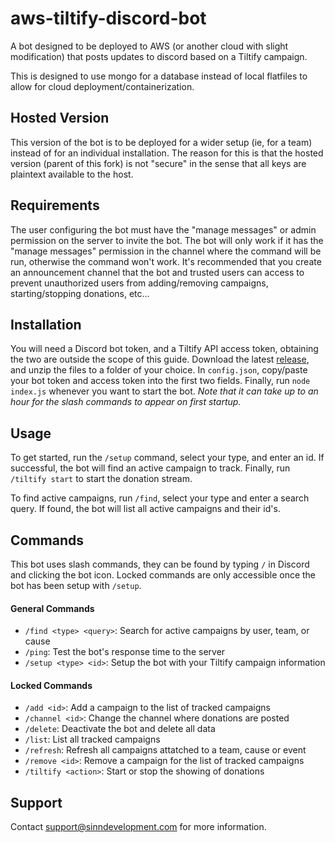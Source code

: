 # aws-tiltify-discord-bot
A bot designed to be deployed to AWS (or another cloud with slight modification) that posts updates to discord based on a Tiltify campaign.

This is designed to use mongo for a database instead of local flatfiles to allow for cloud deployment/containerization.

## Hosted Version
This version of the bot is to be deployed for a wider setup (ie, for a team) instead of for an individual installation.
The reason for this is that the hosted version (parent of this fork) is not "secure" in the sense that all keys are 
plaintext available to the host.

## Requirements
The user configuring the bot must have the "manage messages" or admin permission on the server to invite the bot. The bot
will only work if it has the "manage messages" permission in the channel where the command will be run, otherwise the 
command won't work. It's recommended that you create an announcement channel that the bot and trusted users can access 
to prevent unauthorized users from adding/removing campaigns, starting/stopping donations, etc...

## Installation
You will need a Discord bot token, and a Tiltify API access token, obtaining the two are outside the scope of this guide.
Download the latest [release](https://github.com/nicnacnic/tiltify-donation-bot/releases),
and unzip the files to a folder of your choice. In `config.json`, copy/paste your bot token and access token into the
first two fields. Finally, run `node index.js` whenever you want to start the bot. *Note that it can take up to an hour
for the slash commands to appear on first startup.*

## Usage
To get started, run the `/setup` command, select your type, and enter an id. If successful, the bot will find an active 
campaign to track. Finally, run `/tiltify start` to start the donation stream.

To find active campaigns, run `/find`, select your type and enter a search query. If found, the bot will list all active
campaigns and their id's.

## Commands
This bot uses slash commands, they can be found by typing `/` in Discord and clicking the bot icon. Locked commands are 
only accessible once the bot has been setup with `/setup`.

#### General Commands
- `/find <type> <query>`: Search for active campaigns by user, team, or cause
- `/ping`: Test the bot's response time to the server
- `/setup <type> <id>`: Setup the bot with your Tiltify campaign information

#### Locked Commands
- `/add <id>`: Add a campaign to the list of tracked campaigns
- `/channel <id>`: Change the channel where donations are posted
- `/delete`: Deactivate the bot and delete all data
- `/list`: List all tracked campaigns
- `/refresh`: Refresh all campaigns attatched to a team, cause or event
- `/remove <id>`: Remove a campaign for the list of tracked campaigns
- `/tiltify <action>`: Start or stop the showing of donations

## Support
Contact support@sinndevelopment.com for more information.

